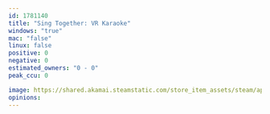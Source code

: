```yaml
---
id: 1781140
title: "Sing Together: VR Karaoke"
windows: "true"
mac: "false"
linux: false
positive: 0
negative: 0
estimated_owners: "0 - 0"
peak_ccu: 0

image: https://shared.akamai.steamstatic.com/store_item_assets/steam/apps/1781140/header.jpg?t=1700633020
opinions:
---
```

